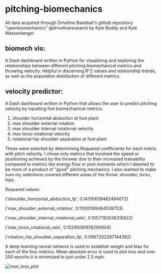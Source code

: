 # pitching-biomechanics
All data acquired through Driveline Baseball's github repository "openbiomechanics" @drivelineresearch by Kyle Boddy and Kyle Wasserberger.
## biomech vis:
A Dash dashboard written in Python for visualizing and exploring the relationships between different pitching biomechanical metrics and throwing velocity. Helpful in discerning R^2 values and relationship trends, as well as the population distribution of different metrics.

## velocity predictor:
A Dash dashboard written in Python that allows the user to predict pitching velocity by inputting five biomechanical metrics:
1. shoulder horizontal abduction at foot plant
2. max shoulder external rotation
3. max shoulder internal rotational velocity
4. max torso rotational velocity
5. rotational hip-shoulder separation at foot plant

These were selected by determining Rsquared coefficients for each metric with pitch velocity. I chose only metrics that involved the speed or positioning achieved by the thrower due to their increased trainability compared to metrics like energy flow or joint moments which I deemed to be more of a product of "good" pitching mechanics. I also wanted to make sure my selections covered different areas of the throw: shoulder, torso, hips.

Rsquared values:

('shoulder_horizontal_abduction_fp', 0.14310639482494072)

('max_shoulder_external_rotation', 0.11000169464538753)

('max_shoulder_internal_rotational_velo', 0.1057783536315822)

('max_torso_rotational_velo', 0.10245061616290904)

('rotation_hip_shoulder_separation_fp', 0.0967202287144392)

A deep learning neural network is used to establish weight and bias for each of the four metrics. Mean absolute error is used to plot loss and over 200 epochs it is minimized to just under 2.5 mph.

![mse_loss_plot](https://user-images.githubusercontent.com/96801448/211247335-ddec7dcc-1641-4a3e-9682-f5c8ffdd4dda.png)
